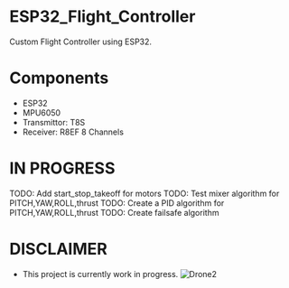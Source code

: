 # ESP32_Flight_Controller
Custom Flight Controller using ESP32. 
# Components 
- ESP32
- MPU6050
- Transmittor: T8S  
- Receiver: R8EF 8 Channels 
# IN PROGRESS
TODO: Add start_stop_takeoff for motors 
TODO: Test mixer algorithm for PITCH,YAW,ROLL,thrust
TODO: Create a PID algorithm for PITCH,YAW,ROLL,thrust
TODO: Create failsafe algorithm 
# DISCLAIMER 
- This project is currently work in progress. 
![Drone2](https://user-images.githubusercontent.com/72906227/211233589-838d92fd-eede-4dc7-848b-ad49c8b356f4.jpeg)
